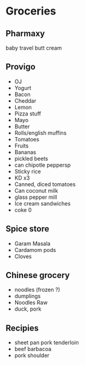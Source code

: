 # Groceries

## Pharmaxy

baby travel butt cream

## Provigo

- OJ
- Yogurt
- Bacon
- Cheddar
- Lemon
- Pizza stuff
- Mayo
- Butter
- Rolls/english muffins
- Tomatoes
- Fruits
- Bananas
- pickled beets
- can chipotle peppersp
- Sticky rice
- KD x3
- Canned, diced tomatoes
- Can coconut milk
- glass pepper mill
- Ice cream sandwiches
- coke 0

## Spice store

- Garam Masala
- Cardamom pods
- Cloves

## Chinese grocery

- noodles (frozen ?)
- dumplings
- Noodles Raw
- duck, pork

## Recipies

- sheet pan pork tenderloin
- beef barbacoa
- pork shoulder
